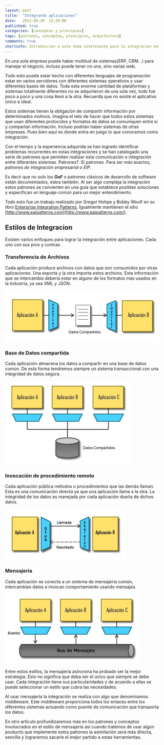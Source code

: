 ```yaml
---
layout: post
title:  "Integrando aplicaciones"
date:   2012-09-30  13:28:00
published: true
categories: [conceptos y principios]
tags: [patrones, conceptos, principios, arquitectura]
comments: true
shortinfo: Introducción a este tema interesante para la integracion entre multiples sistemas.
---
```


En una sola empresa puede haber multitud de sistemas(ERP, CRM...) para manejar el negocio, incluso puede tener no una, sino varias web. 

Todo esto puede estar hecho con diferentes lenguajes de programación estar en varios servidores con diferentes sistemas operativos y 
usar diferentes bases de datos. Toda esta enorme cantidad de plataformas y sistemas totalmente diferentes no se adquirieron de una sola 
vez, todo fue poco a poco y una cosa llevó a la otra. Recuerda que no existe el aplicativo único e ideal.

Estos sistemas tienen la obligación de compartir información por determinados motivos. Imagina el reto de hacer que todos estos 
sistemas que usan diferentes protocolos y formatos de datos se comuniquen entre sí y compartan información. Incluso podrían haber 
sistemas de otras empresas. Pues bien aquí es donde entra en juego lo que conocemos como integración.

Con el tiempo y la experiencia adquirida se han logrado identificar problemas recurrentes en estas integraciones y se han catalogado 
una serie de patrones que permiten realizar esta comunicación o integración entre diferentes sistemas.
Patrones?. Si patrones. Para ser más exactos, _patrones de integración empresarial_ o _EIP_.

Es decir que no solo los _**GoF**_ o patrones clásicos de desarrollo de software están documentados, estos también. Al ser algo 
compleja la integración estos patrones se convierten en una guía que establece posibles soluciones y especifican un lenguaje común para 
un mejor entendimiento.

Todo esto fue un trabajo realizado por Gregor Hohpe y Bobby Woolf en su 
libro [Enterprise Integration Patterns](http://www.enterpriseintegrationpatterns.com/).
Igualmente mantienen el sitio [http://www.eaipatterns.com](http://www.eaipatterns.com/).

## Estilos de Integracion
Existen varios enfoques para lograr la integración entre aplicaciones. Cada uno con sus pros y contras.

### Transferencia de Archivos
Cada aplicación produce archivos con datos que son consumidos por otras aplicaciones. Una exporta y la otra importa estos archivos. 
Esta información que se intercambia debería estar en alguno de los formatos más usados en la industria, ya sea XML y 
JSON.

![Transferencia de Archivos](/images/file-transfer.jpg)<br/>

### Base de Datos compartida
Cada aplicación almacena los datos a compartir en una base de datos común. De esta forma tendremos siempre un sistema transaccional 
con una integridad de datos segura.

![Base de Datos compartida](/images/shared-database.jpg)<br/>

### Invocación de procedimiento remoto
Cada aplicación pública métodos o procedimientos que las demás llaman. Esta es una comunicación directa ya que una aplicación llama a 
la otra. La integridad de los datos es manejada por cada aplicación dueña de dichos 
datos.

![Invocacion de procedimiento remoto](/images/remote-procedure.jpg)<br/>

### Mensajería
Cada aplicación se conecta a un sistema de mensajería común, intercambian datos e invocan comportamiento usando 
mensajes.

![Mensajería](/images/messaging.jpg)<br/>

Entre estos estilos, la mensajería asíncrona ha probado ser la mejor estrategia. Esto no significa que deba ser el único que 
siempre se debe usar. Cada integración tiene sus particularidades y de acuerdo a ellas se puede seleccionar un estilo que cubra 
las necesidades.

Al usar mensajería la integración se realiza con algo que denominamos middleware. Este middleware proporciona todos 
los enlaces entre los diferentes sistemas actuando como puente de comunicación que transporta los datos.

En otro artículo profundizaremos más en los patrones y conceptos involucrados en el estilo de mensajería así cuando tratemos 
de usar algún producto que implemente estos patrones la asimilación será más directa, sencilla y lograremos sacarle el mejor 
partido a estas herramientas.
